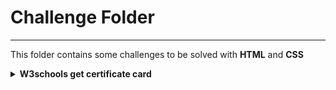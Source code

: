 # Challenge Folder

---

This folder contains some challenges to be solved with **HTML** and **CSS**

<details>
  <summary><b>W3schools get certificate card</b></summary>
  <p>You need to build a responsive card like those cards: </p>
  <div>
    <img src="./w3schools-get-certificate/mobile.PNG" width="300" />
    <img src="./w3schools-get-certificate/responsive-web.PNG" width="500" />
    <img src="./w3schools-get-certificate/web.PNG" />
  </div>
</details>
